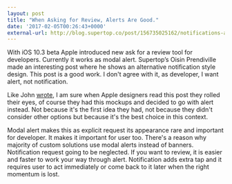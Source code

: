 ```yaml
---
layout: post
title: "When Asking for Review, Alerts Are Good."
date: '2017-02-05T00:26:43+0000'
external-url: http://blog.supertop.co/post/156735025162/notifications-are-better-than-alerts
---
```


With iOS 10.3 beta Apple introduced new ask for a review tool for developers. Currently it works as modal alert. Supertop’s Oisin Prendiville made an interesting post where he shows an alternative notification style design. This post is a good work. I don't agree with it, as developer, I want alert, not notification.

Like John [wrote](http://daringfireball.net/linked/2017/02/03/app-store-review-notification-vs-alert), I am sure when Apple designers read this post they rolled their eyes, of course they had this mockups and decided to go with alert instead. Not because it's the first idea they had, not because they didn't consider other options but because it's the best choice in this context.

Modal alert makes this as explicit request its appearance rare and important for developer. It makes it important for user too. There's a reason why majority of custom  solutions use modal alerts instead of banners. Notification request going to be neglected. If you want to review, it is easier and faster to work your way through alert. Notification adds extra tap and it requires user to act immediately or come back to it later when the right momentum is lost.